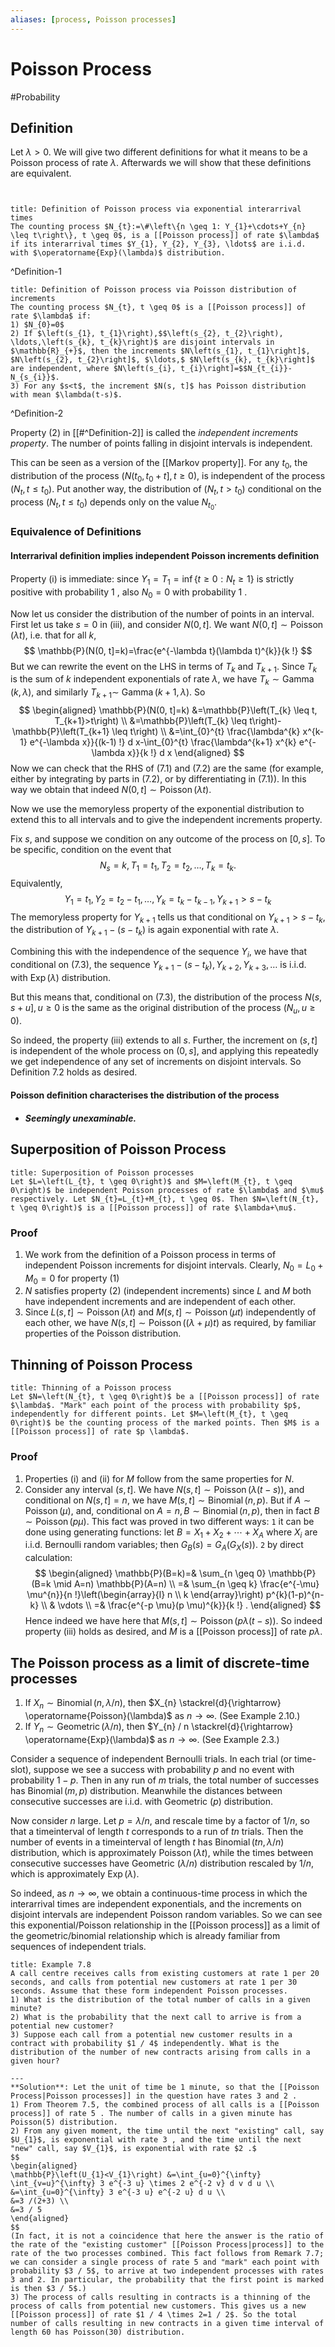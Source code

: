 ```yaml
---
aliases: [process, Poisson processes]
---
```

# Poisson Process
#Probability 

## Definition
Let $\lambda>0$. We will give two different definitions for what it means to be a Poisson process of rate $\lambda$. Afterwards we will show that these definitions are equivalent.

```ad-definition


title: Definition of Poisson process via exponential interarrival times
The counting process $N_{t}:=\#\left\{n \geq 1: Y_{1}+\cdots+Y_{n} \leq t\right\}, t \geq 0$, is a [[Poisson process]] of rate $\lambda$ if its interarrival times $Y_{1}, Y_{2}, Y_{3}, \ldots$ are i.i.d. with $\operatorname{Exp}(\lambda)$ distribution.
```
^Definition-1
```ad-definition
title: Definition of Poisson process via Poisson distribution of increments
The counting process $N_{t}, t \geq 0$ is a [[Poisson process]] of rate $\lambda$ if:
1) $N_{0}=0$
2) If $\left(s_{1}, t_{1}\right),$$\left(s_{2}, t_{2}\right), \ldots,\left(s_{k}, t_{k}\right)$ are disjoint intervals in $\mathbb{R}_{+}$, then the increments $N\left(s_{1}, t_{1}\right]$, $N\left(s_{2}, t_{2}\right]$, $\ldots,$ $N\left(s_{k}, t_{k}\right]$ are independent, where $N\left(s_{i}, t_{i}\right]=$$N_{t_{i}}-N_{s_{i}}$.
3) For any $s<t$, the increment $N(s, t]$ has Poisson distribution with mean $\lambda(t-s)$.
```
^Definition-2

Property (2) in [[#^Definition-2]] is called the *independent increments property*. The number of points falling in disjoint intervals is independent.

This can be seen as a version of the [[Markov property]]. For any $t_{0}$, the distribution of the process $\left(N\left(t_{0}, t_{0}+t\right], t \geq 0\right)$, is independent of the process $\left(N_{t}, t \leq t_{0}\right)$. Put another way, the distribution of $\left(N_{t}, t>t_{0}\right)$ conditional on the process $\left(N_{t}, t \leq t_{0}\right)$ depends only on the value $N_{t_{0}}$.

### Equivalence of Definitions
#### Interrarival definition implies independent Poisson increments deﬁnition
Property (i) is immediate: since $Y_{1}=T_{1}=\inf \left\{t \geq 0: N_{t} \geq 1\right\}$ is strictly positive with probability 1 , also $N_{0}=0$ with probability 1 .

Now let us consider the distribution of the number of points in an interval. First let us take $s=0$ in (iii), and consider $N(0, t]$. We want $N(0, t] \sim \operatorname{Poisson}(\lambda t)$, i.e. that for all $k$,
$$
\mathbb{P}(N(0, t]=k)=\frac{e^{-\lambda t}(\lambda t)^{k}}{k !}
$$
But we can rewrite the event on the LHS in terms of $T_{k}$ and $T_{k+1}$. Since $T_{k}$ is the sum of $k$ independent exponentials of rate $\lambda$, we have $T_{k} \sim \operatorname{Gamma}(k, \lambda)$, and similarly $T_{k+1} \sim$ $\operatorname{Gamma}(k+1, \lambda)$. So
$$
\begin{aligned}
\mathbb{P}(N(0, t]=k) &=\mathbb{P}\left(T_{k} \leq t, T_{k+1}>t\right) \\
&=\mathbb{P}\left(T_{k} \leq t\right)-\mathbb{P}\left(T_{k+1} \leq t\right) \\
&=\int_{0}^{t} \frac{\lambda^{k} x^{k-1} e^{-\lambda x}}{(k-1) !} d x-\int_{0}^{t} \frac{\lambda^{k+1} x^{k} e^{-\lambda x}}{k !} d x
\end{aligned}
$$
Now we can check that the RHS of (7.1) and (7.2) are the same (for example, either by integrating by parts in (7.2), or by differentiating in (7.1)). In this way we obtain that indeed $N(0, t] \sim \operatorname{Poisson}(\lambda t)$.

Now we use the memoryless property of the exponential distribution to extend this to all intervals and to give the independent increments property.

Fix $s$, and suppose we condition on any outcome of the process on $[0, s]$. To be specific, condition on the event that
$$
N_{s}=k, T_{1}=t_{1}, T_{2}=t_{2}, \ldots, T_{k}=t_{k} .
$$
Equivalently,
$$
Y_{1}=t_{1}, Y_{2}=t_{2}-t_{1}, \ldots, Y_{k}=t_{k}-t_{k-1}, Y_{k+1}>s-t_{k}
$$
The memoryless property for $Y_{k+1}$ tells us that conditional on $Y_{k+1}>s-t_{k}$, the distribution of $Y_{k+1}-\left(s-t_{k}\right)$ is again exponential with rate $\lambda$.

Combining this with the independence of the sequence $Y_{i}$, we have that conditional on (7.3), the sequence $Y_{k+1}-\left(s-t_{k}\right), Y_{k+2}, Y_{k+3}, \ldots$ is i.i.d. with $\operatorname{Exp}(\lambda)$ distribution.

But this means that, conditional on (7.3), the distribution of the process $N(s, s+u], u \geq 0$ is the same as the original distribution of the process $\left(N_{u}, u \geq 0\right)$.

So indeed, the property (iii) extends to all $s$. Further, the increment on $(s, t]$ is independent of the whole process on $(0, s]$, and applying this repeatedly we get independence of any set of increments on disjoint intervals. So Definition $7.2$ holds as desired.

#### Poisson deﬁnition characterises the distribution of the process
- ***Seemingly unexaminable.***

## Superposition of Poisson Process
```ad-theorem
title: Superposition of Poisson processes
Let $L=\left(L_{t}, t \geq 0\right)$ and $M=\left(M_{t}, t \geq 0\right)$ be independent Poisson processes of rate $\lambda$ and $\mu$ respectively. Let $N_{t}=L_{t}+M_{t}, t \geq 0$. Then $N=\left(N_{t}, t \geq 0\right)$ is a [[Poisson process]] of rate $\lambda+\mu$.
```

### Proof
1. We work from the definition of a Poisson process in terms of independent Poisson increments for disjoint intervals. Clearly, $N_{0}=L_{0}+M_{0}=0$ for property (1)
2. $N$ satisfies property (2) (independent increments) since $L$ and $M$ both have independent increments and are independent of each other.
3. Since $L(s, t] \sim \operatorname{Poisson}(\lambda t)$ and $M(s, t] \sim \operatorname{Poisson}(\mu t)$ independently of each other, we have $N(s, t] \sim \operatorname{Poisson}((\lambda+\mu) t)$ as required, by familiar properties of the Poisson distribution.

## Thinning of Poisson Process
```ad-theorem
title: Thinning of a Poisson process
Let $N=\left(N_{t}, t \geq 0\right)$ be a [[Poisson process]] of rate $\lambda$. "Mark" each point of the process with probability $p$, independently for different points. Let $M=\left(M_{t}, t \geq 0\right)$ be the counting process of the marked points. Then $M$ is a [[Poisson process]] of rate $p \lambda$.
```
### Proof
1. Properties (i) and (ii) for $M$ follow from the same properties for $N$.
2. Consider any interval $(s, t]$. We have $N(s, t] \sim \operatorname{Poisson}(\lambda(t-s))$, and conditional on $N(s, t]=n$, we have $M(s, t] \sim \operatorname{Binomial}(n, p)$. But if $A \sim \operatorname{Poisson}(\mu)$, and, conditional on $A=n, B \sim \operatorname{Binomial}(n, p)$, then in fact $B \sim \operatorname{Poisson}(p \mu)$. This fact was proved in two different ways: `1` it can be done using generating functions: let $B=X_{1}+X_{2}+\cdots+X_{A}$ where $X_{i}$ are i.i.d. Bernoulli random variables; then $G_{B}(s)=G_{A}\left(G_{X}(s)\right)$. `2` by direct calculation:
$$
\begin{aligned}
\mathbb{P}(B=k)=& \sum_{n \geq 0} \mathbb{P}(B=k \mid A=n) \mathbb{P}(A=n) \\
=& \sum_{n \geq k} \frac{e^{-\mu} \mu^{n}}{n !}\left(\begin{array}{l}
n \\
k
\end{array}\right) p^{k}(1-p)^{n-k} \\
& \vdots \\
=& \frac{e^{-p \mu}(p \mu)^{k}}{k !} .
\end{aligned}
$$
Hence indeed we have here that $M(s, t] \sim \operatorname{Poisson}(p \lambda(t-s))$. So indeed property (iii) holds as desired, and $M$ is a [[Poisson process]] of rate $p \lambda$.

## The Poisson process as a limit of discrete-time processes

1) If $X_{n} \sim \operatorname{Binomial}(n, \lambda / n)$, then $X_{n} \stackrel{d}{\rightarrow} \operatorname{Poisson}(\lambda)$ as $n \rightarrow \infty .$ (See Example 2.10.)
2) If $Y_{n} \sim \operatorname{Geometric}(\lambda / n)$, then $Y_{n} / n \stackrel{d}{\rightarrow} \operatorname{Exp}(\lambda)$ as $n \rightarrow \infty$. (See Example 2.3.)

Consider a sequence of independent Bernoulli trials. In each trial (or time-slot), suppose we see a success with probability $p$ and no event with probability $1-p$. Then in any run of $m$ trials, the total number of successes has $\operatorname{Binomial}(m, p)$ distribution. Meanwhile the distances between consecutive successes are i.i.d. with Geometric $(p)$ distribution.

Now consider $n$ large. Let $p=\lambda / n$, and rescale time by a factor of $1 / n$, so that a timeinterval of length $t$ corresponds to a run of $t n$ trials. Then the number of events in a timeinterval of length $t$ has $\operatorname{Binomial}(t n, \lambda / n)$ distribution, which is approximately $\operatorname{Poisson}(\lambda t)$, while the times between consecutive successes have Geometric $(\lambda / n)$ distribution rescaled by $1 / n$, which is approximately $\operatorname{Exp}(\lambda)$.

So indeed, as $n \rightarrow \infty$, we obtain a continuous-time process in which the interarrival times are independent exponentials, and the increments on disjoint intervals are independent Poisson random variables. So we can see this exponential/Poisson relationship in the [[Poisson process]] as a limit of the geometric/binomial relationship which is already familiar from sequences of independent trials.

```ad-example
title: Example 7.8
A call centre receives calls from existing customers at rate 1 per 20 seconds, and calls from potential new customers at rate 1 per 30 seconds. Assume that these form independent Poisson processes. 
1) What is the distribution of the total number of calls in a given minute?
2) What is the probability that the next call to arrive is from a potential new customer?
3) Suppose each call from a potential new customer results in a contract with probability $1 / 4$ independently. What is the distribution of the number of new contracts arising from calls in a given hour?

---
**Solution**: Let the unit of time be 1 minute, so that the [[Poisson Process|Poisson processes]] in the question have rates 3 and 2 .
1) From Theorem 7.5, the combined process of all calls is a [[Poisson process]] of rate 5 . The number of calls in a given minute has Poisson(5) distribution.
2) From any given moment, the time until the next "existing" call, say $U_{1}$, is exponential with rate 3 , and the time until the next "new" call, say $V_{1}$, is exponential with rate $2 .$
$$
\begin{aligned}
\mathbb{P}\left(U_{1}<V_{1}\right) &=\int_{u=0}^{\infty} \int_{v=u}^{\infty} 3 e^{-3 u} \times 2 e^{-2 v} d v d u \\
&=\int_{u=0}^{\infty} 3 e^{-3 u} e^{-2 u} d u \\
&=3 /(2+3) \\
&=3 / 5
\end{aligned}
$$
(In fact, it is not a coincidence that here the answer is the ratio of the rate of the "existing customer" [[Poisson Process|process]] to the rate of the two processes combined. This fact follows from Remark 7.7; we can consider a single process of rate 5 and "mark" each point with probability $3 / 5$, to arrive at two independent processes with rates 3 and 2. In particular, the probability that the first point is marked is then $3 / 5$.)
3) The process of calls resulting in contracts is a thinning of the process of calls from potential new customers. This gives us a new [[Poisson process]] of rate $1 / 4 \times 2=1 / 2$. So the total number of calls resulting in new contracts in a given time interval of length 60 has Poisson(30) distribution.
```
